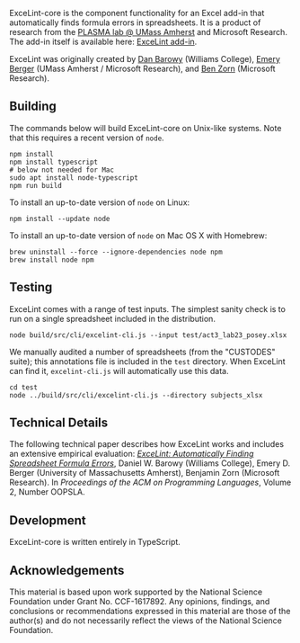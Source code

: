 ExceLint-core is the component functionality for an Excel add-in that
automatically finds formula errors in spreadsheets. It is a product of
research from the [PLASMA lab @ UMass
Amherst](https://plasma-umass.org) and Microsoft Research. The add-in
itself is available here: [ExceLint add-in](https://github.com/plasma-umass/ExceLint-addin).

ExceLint was originally created by [Dan
Barowy](http://www.cs.williams.edu/~dbarowy/) (Williams College),
[Emery Berger](https://www.emeryberger.com/) (UMass Amherst /
Microsoft Research), and [Ben
Zorn](https://www.microsoft.com/en-us/research/people/zorn/)
(Microsoft Research).

## Building

The commands below will build ExceLint-core on Unix-like systems. Note that
this requires a recent version of `node`.

    npm install
    npm install typescript
    # below not needed for Mac
    sudo apt install node-typescript
    npm run build

To install an up-to-date version of `node` on Linux:

    npm install --update node

To install an up-to-date version of `node` on Mac OS X with Homebrew:

    brew uninstall --force --ignore-dependencies node npm
    brew install node npm

## Testing

ExceLint comes with a range of test inputs. The simplest sanity check is to run on a single spreadsheet included in the distribution.

    node build/src/cli/excelint-cli.js --input test/act3_lab23_posey.xlsx

We manually audited a number of spreadsheets (from the "CUSTODES"
suite); this annotations file is included in the `test`
directory. When ExceLint can find it, `excelint-cli.js` will automatically use this data.

    cd test
    node ../build/src/cli/excelint-cli.js --directory subjects_xlsx
    
## Technical Details

The following technical paper describes how ExceLint works and includes
an extensive empirical evaluation: [*ExceLint: Automatically Finding
Spreadsheet Formula
Errors*](https://github.com/ExceLint/ExceLint/blob/master/ExceLint-OOPSLA2018.pdf),
Daniel W. Barowy (Williams College), Emery D. Berger (University of
Massachusetts Amherst), Benjamin Zorn (Microsoft Research). In
*Proceedings of the ACM on Programming Languages*, Volume 2, Number
OOPSLA.

## Development

ExceLint-core is written entirely in TypeScript.

## Acknowledgements

This material is based upon work supported by the National Science
Foundation under Grant No. CCF-1617892. Any opinions, findings, and
conclusions or recommendations expressed in this material are those
of the author(s) and do not necessarily reflect the views of the National
Science Foundation.